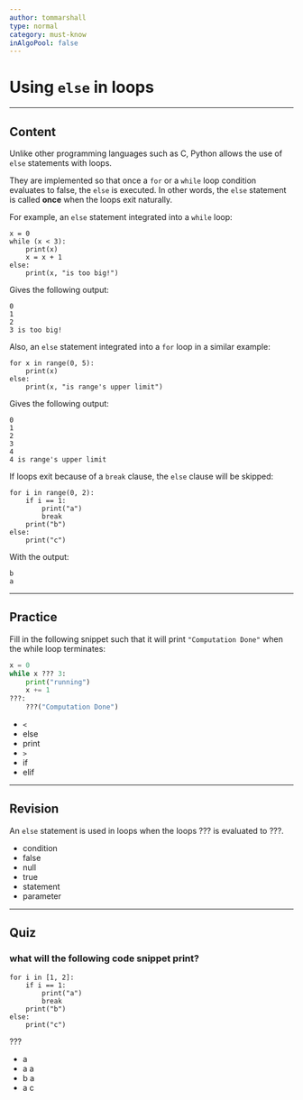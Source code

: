 ```yaml
---
author: tommarshall
type: normal
category: must-know
inAlgoPool: false
---
```


# Using `else` in loops


---

## Content

Unlike other programming languages such as C, Python allows the use of `else` statements with loops.

They are implemented so that once a `for` or a `while` loop condition evaluates to false, the `else` is executed. In other words, the `else` statement is called **once** when the loops exit naturally.

For example, an `else` statement integrated into a `while` loop:

```plain-text
x = 0
while (x < 3):
    print(x)
    x = x + 1
else:
    print(x, "is too big!")
```

Gives the following output:

```plain-text
0
1
2
3 is too big!
```

Also, an `else` statement integrated into a `for` loop in a similar example:

```plain-text
for x in range(0, 5):
    print(x)
else:
    print(x, "is range's upper limit")
```

Gives the following output:

```plain-text
0
1
2
3
4
4 is range's upper limit
```

If loops exit because of a `break` clause, the `else` clause will be skipped:

```plain-text
for i in range(0, 2):
    if i == 1:
        print("a")
        break
    print("b")
else:
    print("c")
```

With the output:

```plain-text
b
a
```


---

## Practice

Fill in the following snippet such that it will print `"Computation Done"` when the while loop terminates:

```python
x = 0
while x ??? 3:
    print("running")
    x += 1
???:
    ???("Computation Done")
```

- `<`
- else
- print
- `>`
- if
- elif


---

## Revision

An `else` statement is used in loops when the loops ??? is evaluated to ???.

- condition
- false
- null
- true
- statement
- parameter


---

## Quiz

### what will the following code snippet print?


```plain-text
for i in [1, 2]:
    if i == 1:
        print("a")
        break
    print("b")
else:
    print("c")
```

 ???

- a
- a a
- b a
- a c
 
